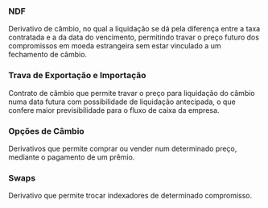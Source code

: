 ### NDF
Derivativo de câmbio, no qual a liquidação se dá pela diferença entre a taxa contratada e a da data do vencimento, permitindo travar o preço futuro dos compromissos em moeda estrangeira sem estar vinculado a um fechamento de câmbio.

### Trava de Exportação e Importação
Contrato de câmbio que permite travar o preço para liquidação do câmbio numa data futura com possibilidade de liquidação antecipada, o que confere maior previsibilidade para o fluxo de caixa da empresa.

### Opções de Câmbio
Derivativos que permite comprar ou vender num determinado preço, mediante o pagamento de um prêmio.

### Swaps
Derivativo que permite trocar indexadores de determinado compromisso.

